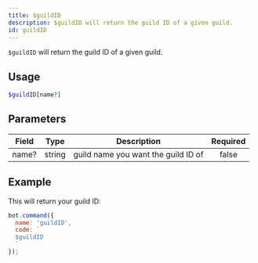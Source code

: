 ```yaml
---
title: $guildID 
description: $guildID will return the guild ID of a given guild.
id: guildID
---
```


`$guildID` will return the guild ID of a given guild.

## Usage

```php
$guildID[name?]
```

## Parameters 


| Field | Type   | Description                         | Required |
| ----- | ------ | ----------------------------------- |:--------:|
| name? | string | guild name you want the guild ID of |    false    |


## Example

This will return your guild ID:

```javascript
bot.command({
  name: 'guildID',
  code: `
  $guildID
  `
});
```
